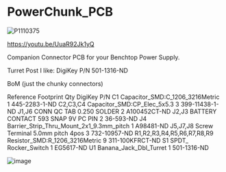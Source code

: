 # PowerChunk_PCB
![P1110375](https://github.com/user-attachments/assets/84cff71b-d2ac-413d-bec0-61e3bef21b98)

https://youtu.be/UuaR92Jk1yQ


Companion Connector PCB for your Benchtop Power Supply.

Turret Post I like: DigiKey P/N 501-1316-ND

BoM (just the chunky connectors)

Reference	Footprint	Qty	DigiKey P/N
C1	Capacitor_SMD:C_1206_3216Metric	1	445-2283-1-ND
C2,C3,C4	Capacitor_SMD:CP_Elec_5x5.3	3	399-11438-1-ND
J1,J6	CONN QC TAB 0.250 SOLDER	2	A100452CT-ND
J2,J3	BATTERY CONTACT 593 SNAP 9V PC PIN	2	36-593-ND
J4	Barrier_Strip_Thru_Mount_2x1_9.3mm_pitch	1	A98481-ND
J5,J7,J8	Screw Terminal 5.0mm pitch 4pos	3	732-10957-ND
R1,R2,R3,R4,R5,R6,R7,R8,R9	Resistor_SMD:R_1206_3216Metric	9	311-100KFRCT-ND
S1	SPDT_ Rocker_Switch	1	EG5617-ND
U1	Banana_Jack_Dbl_Turret	1	501-1316-ND

![image](https://github.com/user-attachments/assets/effc8042-611a-4a5f-9c09-601caa339c6f)

